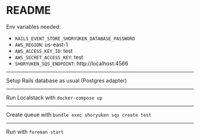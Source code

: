 # README

Env variables needed:

- `RAILS_EVENT_STORE_SHORYUKEN_DATABASE_PASSWORD`
- `AWS_REGION`: us-east-1
- `AWS_ACCESS_KEY_ID`: test
- `AWS_SECRET_ACCESS_KEY`: test
- `SHORYUKEN_SQS_ENDPOINT`: http://localhost:4566

---

Setup Rails database as usual (Postgres adapter)

---

Run Localstack with `docker-compose up`

---

Create queue with `bundle exec shoryuken sqs create test`

---

Run with `foreman start`
